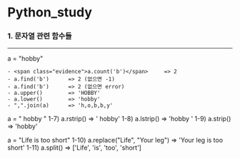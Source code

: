 # Python_study


### 1. 문자열 관련 함수들
--------------------

  a = "hobby"
  
    - <span class="evidence">a.count('b')</span>     => 2
    - a.find('b')      => 2 (없으면 -1)
    - a.find('b')      => 2 (없으면 error)
    - a.upper()        => 'HOBBY'
    - a.lower()        => 'hobby'
    - ",".join(a)      => 'h,o,b,b,y'
  
  a = "     hobby     "
  1-7) a.rstrip()       => '     hobby'
  1-8) a.lstrip()       => 'hobby     '
  1-9) a.strip()        => 'hobby'
  
  a = "Life is too short"
  1-10) a.replace("Life", "Your leg")    => 'Your leg is too short'
  1-11) a.split()                       => ['Life', 'is', 'too', 'short']
  
